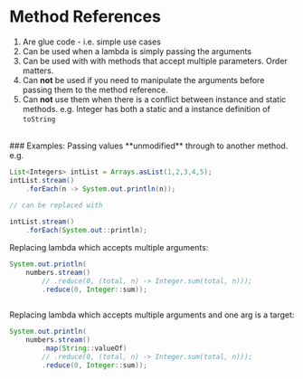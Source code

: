 # Method References

1. Are glue code - i.e. simple use cases
2. Can be used when a lambda is simply passing the arguments 
3. Can be used with with methods that accept multiple parameters. Order matters. 
4. Can **not** be used if you need to manipulate the arguments before passing them to the method reference. 
5. Can **not** use them when there is a conflict between instance and static methods. e.g. Integer has both a static and a instance definition of `toString`

<br>
### Examples:
Passing values **unmodified** through to another method. e.g.

~~~java
List<Integers> intList = Arrays.asList(1,2,3,4,5);
intList.stream()
	.forEach(n -> System.out.println(n));
	
// can be replaced with 

intList.stream()
	.forEach(System.out::println);	
~~~

Replacing lambda which accepts multiple arguments:

~~~java
System.out.println(
	numbers.stream()
		// .reduce(0, (total, n) -> Integer.sum(total, n)));
		.reduce(0, Integer::sum));
			
~~~

Replacing lambda which accepts multiple arguments and one arg is a target:

~~~java
System.out.println(
	numbers.stream()
		.map(String::valueOf)
		// .reduce(0, (total, n) -> Integer.sum(total, n)));
		.reduce(0, Integer::sum));
			
~~~

